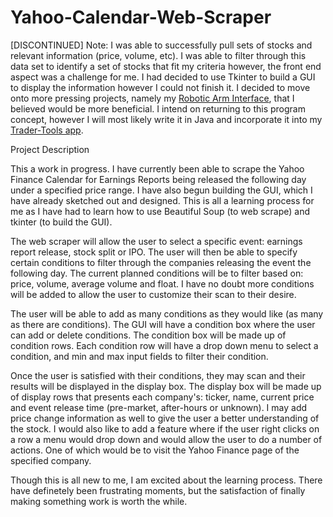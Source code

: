 # Yahoo-Calendar-Web-Scraper

[DISCONTINUED]
Note: I was able to successfully pull sets of stocks and relevant information (price, volume, etc). I was able to filter through this data set to identify a set of stocks that fit my criteria however, the front end aspect was a challenge for me. I had decided to use Tkinter to build a GUI to display the information however I could not finish it. I decided to move onto more pressing projects, namely my <a href="https://github.com/kubakrzep9/Robotic-Arm-Interface">Robotic Arm Interface</a>, that I believed would be more beneficial. I intend on returning to this program concept, however I will most likely write it in Java and incorporate it into my <a href="https://github.com/kubakrzep9/Trader-Tools">Trader-Tools app</a>. 



Project Description

This a work in progress. I have currently been able to scrape the Yahoo Finance Calendar for Earnings Reports being released the following day under a specified price range. I have also begun building the GUI, which I have already sketched out and designed. This is all a learning process for me as I have had to learn how to use Beautiful Soup (to web scrape) and tkinter (to build the GUI). 

The web scraper will allow the user to select a specific event: earnings report release, stock split or IPO. The user will then be able to specify certain conditions to filter through the companies releasing the event the following day. The current planned conditions will be to filter based on: price, volume, average volume and float. I have no doubt more conditions will be added to allow the user to customize their scan to their desire. 

The user will be able to add as many conditions as they would like (as many as there are conditions). The GUI will have a condition box where the user can add or delete conditions. The condition box will be made up of condition rows. Each condition row will have a drop down menu to select a condition, and min and max input fields to filter their condition. 

Once the user is satisfied with their conditions, they may scan and their results will be displayed in the display box. The display box will be made up of display rows that presents each company's: ticker, name, current price and event release time (pre-market, after-hours or unknown). I may add price change information as well to give the user a better understanding of the stock. I would also like to add a feature where if the user right clicks on a row a menu would drop down and would allow the user to do a number of actions. One of which would be to visit the Yahoo Finance page of the specified company.

Though this is all new to me, I am excited about the learning process. There have definetely been frustrating moments, but the satisfaction of finally making something work is worth the while. 

